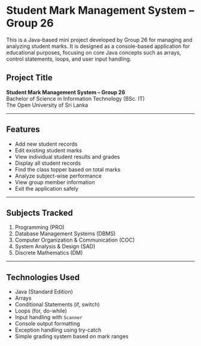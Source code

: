 # Student Mark Management System – Group 26

This is a Java-based mini project developed by Group 26 for managing and analyzing student marks. It is designed as a console-based application for educational purposes, focusing on core Java concepts such as arrays, control statements, loops, and user input handling.

## Project Title

**Student Mark Management System – Group 26**  
Bachelor of Science in Information Technology (BSc. IT)  
The Open University of Sri Lanka

---

## Features

- Add new student records  
- Edit existing student marks  
- View individual student results and grades  
- Display all student records  
- Find the class topper based on total marks  
- Analyze subject-wise performance  
- View group member information  
- Exit the application safely  

---

## Subjects Tracked

1. Programming (PRO)  
2. Database Management Systems (DBMS)  
3. Computer Organization & Communication (COC)  
4. System Analysis & Design (SAD)  
5. Discrete Mathematics (DM)

---

## Technologies Used

- Java (Standard Edition)  
- Arrays  
- Conditional Statements (if, switch)  
- Loops (for, do-while)  
- Input handling with `Scanner`  
- Console output formatting  
- Exception handling using try-catch  
- Simple grading system based on mark ranges 
